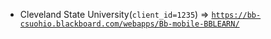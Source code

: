  - Cleveland State University(`client_id=1235`) => [`https://bb-csuohio.blackboard.com/webapps/Bb-mobile-BBLEARN/`](https://bb-csuohio.blackboard.com/webapps/Bb-mobile-BBLEARN/)
